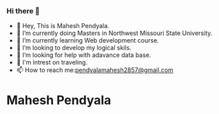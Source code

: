 ### Hi there 👋

* 👋 Hey, This is Mahesh Pendyala.
* 🔭 I’m currently doing Masters in Northwest Missouri State University.
* 🌱 I’m currently learning Web development course.
* 👯 I’m looking  to develop my logical skils.
* 🤔 I’m looking for help with adavance data base.
* 💬 I'm intrest on traveling.
* 📫 How to reach me:pendyalamahesh2857@gmail.com
# Mahesh Pendyala
